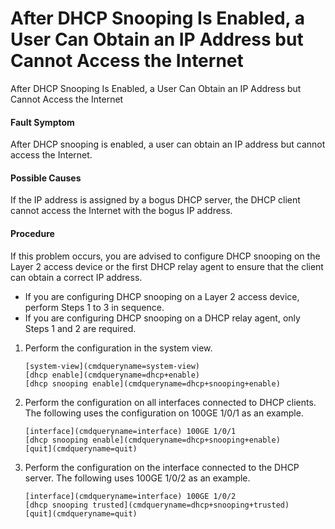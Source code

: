 After DHCP Snooping Is Enabled, a User Can Obtain an IP Address but Cannot Access the Internet
==============================================================================================

After DHCP Snooping Is Enabled, a User Can Obtain an IP Address but Cannot Access the Internet

#### Fault Symptom

After DHCP snooping is enabled, a user can obtain an IP address but cannot access the Internet.


#### Possible Causes

If the IP address is assigned by a bogus DHCP server, the DHCP client cannot access the Internet with the bogus IP address.


#### Procedure

If this problem occurs, you are advised to configure DHCP snooping on the Layer 2 access device or the first DHCP relay agent to ensure that the client can obtain a correct IP address.

* If you are configuring DHCP snooping on a Layer 2 access device, perform Steps 1 to 3 in sequence.
* If you are configuring DHCP snooping on a DHCP relay agent, only Steps 1 and 2 are required.

1. Perform the configuration in the system view.
   ```
   [system-view](cmdqueryname=system-view)
   [dhcp enable](cmdqueryname=dhcp+enable)
   [dhcp snooping enable](cmdqueryname=dhcp+snooping+enable)
   ```
2. Perform the configuration on all interfaces connected to DHCP clients. The following uses the configuration on 100GE 1/0/1 as an example.
   ```
   [interface](cmdqueryname=interface) 100GE 1/0/1
   [dhcp snooping enable](cmdqueryname=dhcp+snooping+enable)
   [quit](cmdqueryname=quit)
   ```
3. Perform the configuration on the interface connected to the DHCP server. The following uses 100GE 1/0/2 as an example.
   ```
   [interface](cmdqueryname=interface) 100GE 1/0/2
   [dhcp snooping trusted](cmdqueryname=dhcp+snooping+trusted)
   [quit](cmdqueryname=quit)
   ```